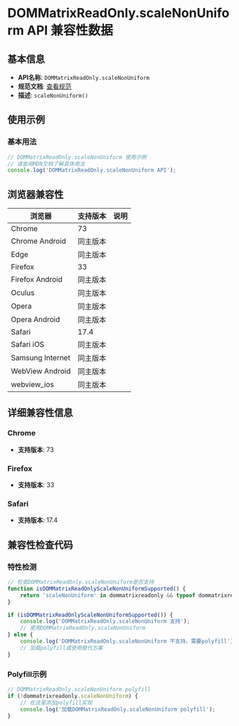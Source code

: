 # DOMMatrixReadOnly.scaleNonUniform API 兼容性数据

## 基本信息

- **API名称**: `DOMMatrixReadOnly.scaleNonUniform`
- **规范文档**: [查看规范](https://drafts.fxtf.org/geometry/#dom-dommatrixreadonly-scalenonuniform)
- **描述**: `scaleNonUniform()`

## 使用示例

### 基本用法

```javascript
// DOMMatrixReadOnly.scaleNonUniform 使用示例
// 请查阅MDN文档了解具体用法
console.log('DOMMatrixReadOnly.scaleNonUniform API');
```

## 浏览器兼容性

| 浏览器 | 支持版本 | 说明 |
|--------|----------|------|
| Chrome | 73 |  |
| Chrome Android | 同主版本 |  |
| Edge | 同主版本 |  |
| Firefox | 33 |  |
| Firefox Android | 同主版本 |  |
| Oculus | 同主版本 |  |
| Opera | 同主版本 |  |
| Opera Android | 同主版本 |  |
| Safari | 17.4 |  |
| Safari iOS | 同主版本 |  |
| Samsung Internet | 同主版本 |  |
| WebView Android | 同主版本 |  |
| webview_ios | 同主版本 |  |

## 详细兼容性信息

### Chrome

- **支持版本**: 73

### Firefox

- **支持版本**: 33

### Safari

- **支持版本**: 17.4

## 兼容性检查代码

### 特性检测

```javascript
// 检查DOMMatrixReadOnly.scaleNonUniform是否支持
function isDOMMatrixReadOnlyScaleNonUniformSupported() {
    return 'scaleNonUniform' in dommatrixreadonly && typeof dommatrixreadonly.scaleNonUniform === 'function';
}

if (isDOMMatrixReadOnlyScaleNonUniformSupported()) {
    console.log('DOMMatrixReadOnly.scaleNonUniform 支持');
    // 使用DOMMatrixReadOnly.scaleNonUniform
} else {
    console.log('DOMMatrixReadOnly.scaleNonUniform 不支持，需要polyfill');
    // 加载polyfill或使用替代方案
}
```

### Polyfill示例

```javascript
// DOMMatrixReadOnly.scaleNonUniform polyfill
if (!dommatrixreadonly.scaleNonUniform) {
    // 在这里添加polyfill实现
    console.log('加载DOMMatrixReadOnly.scaleNonUniform polyfill');
}
```

